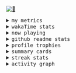 [![🐙](https://hits.seeyoufarm.com/api/count/incr/badge.svg?url=https%3A%2F%2Fgithub.com%2Fktnkk%2Fhit-counter&count_bg=%23070707&title_bg=%23070707&icon=&icon_color=%23E7E7E7&title=visitors&edge_flat=true)](https://hits.seeyoufarm.com)

<details>
  <summary> <samp>my metrics</samp></summary>
  
  <br>
  
 ![🐳](https://github.com/kkhys/kkhys/blob/main/github-metrics.svg)
  
  ***
</details>

<details>
  <summary> <samp>wakaTime stats</samp></summary>
  
  <br>
  
<!--START_SECTION:waka-->
![Code Time](http://img.shields.io/badge/Code%20Time-3%2C544%20hrs%2037%20mins-blue)

**🐱 My GitHub Data** 

> 📦 5.1 MB Used in GitHub's Storage 
 > 
> 💼 Opted to Hire
 > 
> 📜 9 Public Repositories 
 > 
> 🔑 23 Private Repositories 
 > 
**I'm an Early 🐤** 

```text
🌞 Morning                6044 commits        ████████░░░░░░░░░░░░░░░░░   31.00 % 
🌆 Daytime                4743 commits        ██████░░░░░░░░░░░░░░░░░░░   24.33 % 
🌃 Evening                7065 commits        █████████░░░░░░░░░░░░░░░░   36.24 % 
🌙 Night                  1644 commits        ██░░░░░░░░░░░░░░░░░░░░░░░   08.43 % 
```
📅 **I'm Most Productive on Tuesday** 

```text
Monday                   2894 commits        ████░░░░░░░░░░░░░░░░░░░░░   14.84 % 
Tuesday                  3024 commits        ████░░░░░░░░░░░░░░░░░░░░░   15.51 % 
Wednesday                2741 commits        ████░░░░░░░░░░░░░░░░░░░░░   14.06 % 
Thursday                 2542 commits        ███░░░░░░░░░░░░░░░░░░░░░░   13.04 % 
Friday                   2798 commits        ████░░░░░░░░░░░░░░░░░░░░░   14.35 % 
Saturday                 2559 commits        ███░░░░░░░░░░░░░░░░░░░░░░   13.13 % 
Sunday                   2938 commits        ████░░░░░░░░░░░░░░░░░░░░░   15.07 % 
```


📊 **This Week I Spent My Time On** 

```text
🕑︎ Time Zone: Asia/Tokyo

💬 Programming Languages: 
Other                    60 hrs 26 mins      ████████████████████░░░░░   78.81 % 
Java                     6 hrs 14 mins       ██░░░░░░░░░░░░░░░░░░░░░░░   08.15 % 
MDX                      4 hrs 15 mins       █░░░░░░░░░░░░░░░░░░░░░░░░   05.55 % 
TypeScript               2 hrs 41 mins       █░░░░░░░░░░░░░░░░░░░░░░░░   03.51 % 
SQL                      1 hr 13 mins        ░░░░░░░░░░░░░░░░░░░░░░░░░   01.59 % 

🔥 Editors: 
Chrome                   60 hrs 26 mins      ████████████████████░░░░░   78.81 % 
Intellijidea             8 hrs 12 mins       ███░░░░░░░░░░░░░░░░░░░░░░   10.69 % 
WebStorm                 7 hrs 50 mins       ███░░░░░░░░░░░░░░░░░░░░░░   10.22 % 
DataGrip                 12 mins             ░░░░░░░░░░░░░░░░░░░░░░░░░   00.28 % 

💻 Operating System: 
Mac                      76 hrs 42 mins      █████████████████████████   100.00 % 
```


 Last Updated on 2024/05/20 18:37:42 UTC
<!--END_SECTION:waka-->
  
  ***
</details>


<details>
  <summary> <samp>now playing</samp></summary>
  
  <br>
 
 [![🐟](https://spotify-github-profile.vercel.app/api/view?uid=31ryofms4dnv7mrohhepo4c4zgqu&cover_image=true&theme=default&show_offline=false&background_color=121212&bar_color=53b14f&bar_color_cover=false)](https://open.spotify.com/user/31ryofms4dnv7mrohhepo4c4zgqu)
  
  ***
</details>

<details>
  <summary> <samp>github readme stats</samp></summary>
  
  <br>
  
 <p align="left"> 
  <img alt="🐠" src="https://github-readme-stats.vercel.app/api?username=kkhys&count_private=true&show_icons=true&theme=dark&include_all_commits=true" />
  <img alt="🐟" src="https://github-readme-stats.vercel.app/api/top-langs/?username=kkhys&layout=compact&theme=dark&langs_count=10&hide=HTML,CSS,SCSS" />
</p>
  
  ***
</details>

<details>
  <summary> <samp>profile trophies</samp></summary>
  
  <br>
  
  [![🐬](https://github-profile-trophy.vercel.app/?username=kkhys&rank=SECRET,SSS,SS,S,AAA,AA,A&theme=darkhub&row=1&margin-w=10&no-bg=true)](https://github.com/ryo-ma/github-profile-trophy)
  
  ***
</details>

<details>
  <summary> <samp>summary cards</samp></summary>
  
  <br>
  
  ![🐋](https://github-profile-summary-cards.vercel.app/api/cards/profile-details?username=kkhys&theme=github_dark)
  ![🦑](https://github-profile-summary-cards.vercel.app/api/cards/repos-per-language?username=kkhys&theme=github_dark)
  ![🦭](https://github-profile-summary-cards.vercel.app/api/cards/most-commit-language?username=kkhys&theme=github_dark)
  ![🦀](https://github-profile-summary-cards.vercel.app/api/cards/stats?username=kkhys&theme=github_dark)
  ![🦈](https://github-profile-summary-cards.vercel.app/api/cards/productive-time?username=kkhys&theme=github_dark)
  
  ***
</details>

<details>
  <summary> <samp>streak stats</samp></summary>
  
  <br>
  
  [![🐠](http://github-readme-streak-stats.herokuapp.com?user=kkhys&theme=dark)](https://git.io/streak-stats)
  
  ***
</details>

<details>
  <summary> <samp>activity graph</samp></summary>
  
  <br>
  
  [![🐡](https://github-readme-activity-graph.vercel.app/graph?username=kkhys&theme=xcode)](https://github.com/ashutosh00710/github-readme-activity-graph)
  
  ***
</details>
